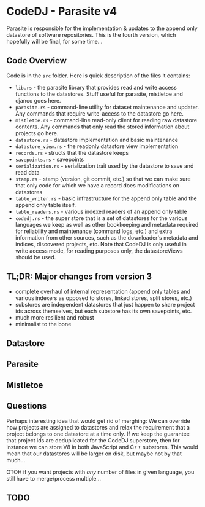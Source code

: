 # CodeDJ - Parasite v4

Parasite is responsible for the implementation & updates to the append only datastore of software repositories. This is the fourth version, which hopefully will be final, for some time...

## Code Overview

Code is in the `src` folder. Here is quick description of the files it contains:

- `lib.rs` - the parasite library that provides read and write access functions to the datastores. Stuff useful for parasite, mistletoe and djanco goes here. 
- `parasite.rs` - command-line utility for dataset maintenance and updater. Any commands that require write-access to the datastore go here. 
- `mistletoe.rs` - command-line read-only client for reading raw datastore contents. Any commands that only read the stored information about projects go here. 
- `datastore.rs` - datastore implementation and basic maintenance
- `datastore_view.rs` - the readonly datastore view implementation
- `records.rs` - structs that the datastore keeps
- `savepoints.rs` - savepoints
- `serialization.rs` - serialization trait used by the datastore to save and read data
- `stamp.rs` - stamp (version, git commit, etc.) so that we can make sure that only code for which we have a record does modifications on datastores
- `table_writer.rs` - basic infrastructure for the append only table and the append only table itself. 
- `table_readers.rs` - various indexed readers of an append only table
- `codedj.rs` - the super store that is a set of datastores for the various languages we keep as well as other bookkeeping and metadata required for reliability and maintenance (command logs, etc.) and extra information from other sources, such as the downloader's metadata and indices, discovered projects, etc. Note that CodeDJ is only useful in write access mode, for reading purposes only, the datastoreViews should be used. 

## TL;DR: Major changes from version 3

- complete overhaul of internal representation (append only tables and various indexers as opposed to stores, linked stores, split stores, etc.)
- substores are independent datastores that just happen to share project ids across themselves, but each substore has its own savepoints, etc. 
- much more resilient and robust
- minimalist to the bone

## Datastore



## Parasite

## Mistletoe


## Questions

Perhaps interesting idea that would get rid of merghing: We can override how projects are assigned to datastores and relax the requirement that a project belongs to one datastore at a time only. If we keep the guarantee that project ids are deduplicated for the CodeDJ superstore, then for instance we can store V8 in both JavaScript and C++ substores. This would mean that our datastores will be larger on disk, but maybe not by that much... 

OTOH if you want projects with *any* number of files in given language, you still have to merge/process multiple... 

## TODO

